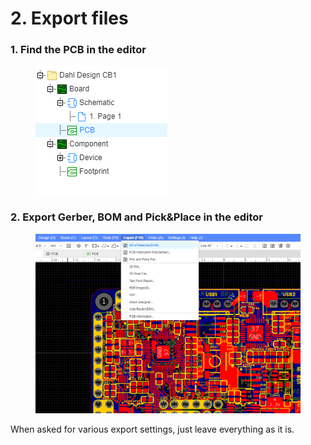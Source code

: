 # 2. Export files

### 1. Find the PCB in the editor

<figure><img src="../../../.gitbook/assets/image (15).png" alt=""><figcaption></figcaption></figure>

### 2. Export Gerber, BOM and Pick\&Place in the editor

<figure><img src="../../../.gitbook/assets/image.png" alt=""><figcaption></figcaption></figure>

When asked for various export settings, just leave everything as it is.
